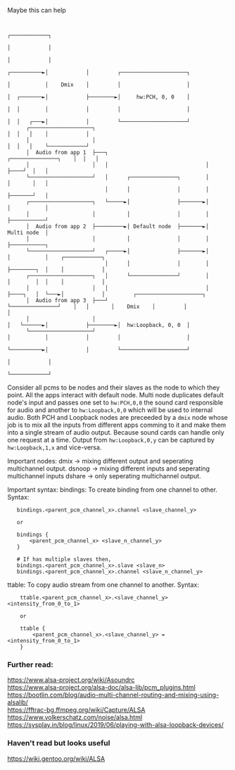 Maybe this can help
```

                                                                                                ┌────────────┐
                                                                                                │            │
                                                                                                │            │
                                                                                    ┌──────────►│            │         ┌─────────────────────┐
                                                                                    │           │    Dmix    │         │                     │
                                                                                    │  ┌───────►│            ├────────►│     hw:PCH, 0, 0    │
                                                                                    │  │        │            │         │                     │
                                                                                    │  │   ┌───►│            │         └─────────────────────┘
      ┌────────────────────┐                                                        │  │   │    │            │
      │                    │                                                        │  │   │    └────────────┘
      │  Audio from app 1  ├───┐                               ┌───────────────┐    │  │   │
      │                    │   │                               │               ├────┘  │   │
      └────────────────────┘   │      ┌───────────────┐        │               │       │   │
                               │      │               │        │               ├───────┘   │
      ┌────────────────────┐   └─────►│               ├───────►│               │           │
      │                    │          │               │        │               ├───────────┘
      │  Audio from app 2  ├─────────►│ Default node  ├───────►│   Multi node  │
      │                    │          │               │        │               ├───────────┐
      └────────────────────┘   ┌─────►│               ├───────►│               │           │    ┌────────────┐
                               │      │               │        │               ├────────┐  │    │            │
      ┌────────────────────┐   │      └───────────────┘        │               │        │  │    │            │
      │                    │   │                               │               ├────┐   │  └───►│            │         ┌─────────────────────┐
      │  Audio from app 3  ├───┘                               └───────────────┘    │   │       │    Dmix    │         │                     │
      │                    │                                                        │   └──────►│            ├────────►│  hw:Loopback, 0, 0  │
      └────────────────────┘                                                        │           │            │         │                     │
                                                                                    └──────────►│            │         └─────────────────────┘
                                                                                                │            │
                                                                                                └────────────┘
```

Consider all pcms to be nodes and their slaves as the node to which they point.
All the apps interact with default node.
Multi node duplicates default node's input and passes one set to `hw:PCH,0,0` the sound card responsible for audio and another to `hw:Loopback,0,0` which will be used to internal audio. Both PCH and Loopback nodes are preceeded by a `dmix` node whose job is to mix all the inputs from different apps comming to it and make them into a single stream of audio output. Because sound cards can handle only one request at a time.
Output from `hw:Loopback,0,y` can be captured by `hw:Loopback,1,x` and vice-versa.

Important nodes:
dmix -> mixing different output and seperating multichannel output.
dsnoop -> mixing different inputs and seperating multichannel inputs
dshare -> only seperating multichannel output.

Important syntax:
bindings: 
  To create binding from one channel to other.
  Syntax:

 ```properties
    bindings.<parent_pcm_channel_x>.channel <slave_channel_y>

    or 

    bindings {
        <parent_pcm_channel_x> <slave_n_channel_y>
    }

    # If has multiple slaves then,
    bindings.<parent_pcm_channel_x>.slave <slave_n>
    bindings.<parent_pcm_channel_x>.channel <slave_n_channel_y>
```

ttable:
  To copy audio stream from one channel to another.
  Syntax:

```properties
    ttable.<parent_pcm_channel_x>.<slave_channel_y> <intensity_from_0_to_1>

    or 

    ttable {
        <parent_pcm_channel_x>.<slave_channel_y> = <intensity_from_0_to_1>
    }
```

### Further read:
https://www.alsa-project.org/wiki/Asoundrc  
https://www.alsa-project.org/alsa-doc/alsa-lib/pcm_plugins.html  
https://bootlin.com/blog/audio-multi-channel-routing-and-mixing-using-alsalib/  
https://fftrac-bg.ffmpeg.org/wiki/Capture/ALSA  
https://www.volkerschatz.com/noise/alsa.html  
https://sysplay.in/blog/linux/2019/06/playing-with-alsa-loopback-devices/  

### Haven't read but looks useful
https://wiki.gentoo.org/wiki/ALSA
